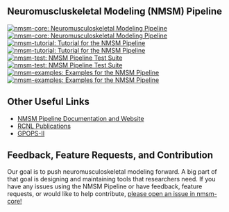 ## Neuromuscluskeletal Modeling (NMSM) Pipeline
<div float="left">
  <a href="https://github.com/rcnl-org/nmsm-core#gh-dark-mode-only"><img src="https://github-readme-stats-chi-nine-45.vercel.app/api/pin/?username=rcnl-org&repo=nmsm-core&show_owner=true&title_color=58a6ff&text_color=adbac7&bg_color=00000000&border_color=444c56&v=3#gh-dark-mode-only" alt="nmsm-core: Neuromusculoskeletal Modeling Pipeline"></a>
  <a href="https://github.com/rcnl-org/nmsm-core#gh-light-mode-only"><img src="https://github-readme-stats-chi-nine-45.vercel.app/api/pin/?username=rcnl-org&repo=nmsm-core&show_owner=true&v=3#gh-light-mode-only" alt="nmsm-core: Neuromusculoskeletal Modeling Pipeline"></a>
&nbsp;
  <a href="https://github.com/rcnl-org/nmsm-tutorial#gh-dark-mode-only"><img src="https://github-readme-stats-chi-nine-45.vercel.app/api/pin/?username=rcnl-org&repo=nmsm-tutorial&show_owner=true&title_color=58a6ff&text_color=adbac7&bg_color=00000000&border_color=444c56&v=3#gh-dark-mode-only" alt="nmsm-tutorial: Tutorial for the NMSM Pipeline"></a>
  <a href="https://github.com/rcnl-org/nmsm-tutorial#gh-light-mode-only"><img src="https://github-readme-stats-chi-nine-45.vercel.app/api/pin/?username=rcnl-org&repo=nmsm-tutorial&show_owner=true&v=3#gh-light-mode-only" alt="nmsm-tutorial: Tutorial for the NMSM Pipeline"></a>
&nbsp;
</div>
<div float="left">
  <a href="https://github.com/rcnl-org/nmsm-test#gh-dark-mode-only"><img src="https://github-readme-stats-chi-nine-45.vercel.app/api/pin/?username=rcnl-org&repo=nmsm-test&show_owner=true&title_color=58a6ff&text_color=adbac7&bg_color=00000000&border_color=444c56&v=3#gh-dark-mode-only" alt="nmsm-test: NMSM Pipeline Test Suite"></a>
  <a href="https://github.com/rcnl-org/nmsm-test#gh-light-mode-only"><img src="https://github-readme-stats-chi-nine-45.vercel.app/api/pin/?username=rcnl-org&repo=nmsm-test&show_owner=true&v=3#gh-light-mode-only" alt="nmsm-test: NMSM Pipeline Test Suite"></a>
&nbsp;
  <a href="https://github.com/rcnl-org/nmsm-examples#gh-dark-mode-only"><img src="https://github-readme-stats-chi-nine-45.vercel.app/api/pin/?username=rcnl-org&repo=nmsm-examples&show_owner=true&title_color=58a6ff&text_color=adbac7&bg_color=00000000&border_color=444c56&v=3#gh-dark-mode-only" alt="nmsm-examples: Examples for the NMSM Pipeline"></a>
  <a href="https://github.com/rcnl-org/nmsm-examples#gh-light-mode-only"><img src="https://github-readme-stats-chi-nine-45.vercel.app/api/pin/?username=rcnl-org&repo=nmsm-examples&show_owner=true&v=3#gh-light-mode-only" alt="nmsm-examples: Examples for the NMSM Pipeline"></a>
&nbsp;
</div>

## Other Useful Links

- [NMSM Pipeline Documentation and Website](https://nmsm.rice.edu)
- [RCNL Publications](https://rcnl.rice.edu/publications.html)
- [GPOPS-II](http://gpops2.com/)

## Feedback, Feature Requests, and Contribution

Our goal is to push neuromusculoskeletal modeling forward. A big part of that goal is designing and maintaining tools that researchers need. If you have any issues using the NMSM Pipeline or have feedback, feature requests, or would like to help contribute, [please open an issue in nmsm-core!](https://github.com/rcnl-org/nmsm-core/issues)


<!--

**Here are some ideas to get you started:**

🙋‍♀️ A short introduction - what is your organization all about?
🌈 Contribution guidelines - how can the community get involved?
👩‍💻 Useful resources - where can the community find your docs? Is there anything else the community should know?
🍿 Fun facts - what does your team eat for breakfast?
🧙 Remember, you can do mighty things with the power of [Markdown](https://docs.github.com/github/writing-on-github/getting-started-with-writing-and-formatting-on-github/basic-writing-and-formatting-syntax)
-->
